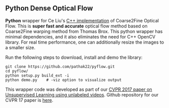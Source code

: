 ## Python Dense Optical Flow

**Python** wrapper for Ce Liu's [C++ implementation](https://people.csail.mit.edu/celiu/OpticalFlow/) of Coarse2Fine Optical Flow. This is **super fast and accurate** optical flow method based on Coarse2Fine warping method from Thomas Brox. This python wrapper has minimal dependencies, and it also eliminates the need for C++ OpenCV library. For real time performance, one can additionally resize the images to a smaller size.

Run the following steps to download, install and demo the library:
  ```Shell
  git clone https://github.com/pathak22/pyflow.git
  cd pyflow/
  python setup.py build_ext -i
  python demo.py    # -viz option to visualize output
  ```

This wrapper code was developed as part of our [CVPR 2017 paper on Unsupervised Learning using unlabeled videos](http://cs.berkeley.edu/~pathak/unsupervised_video/). Github repository for our CVPR 17 paper is [here](https://github.com/pathak22/unsupervised-video).

